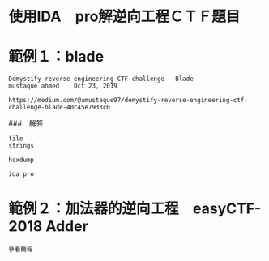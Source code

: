 # 使用IDA　pro解逆向工程ＣＴＦ題目

# 範例１：blade
```
Demystify reverse engineering CTF challenge — Blade
mustaque ahmed    Oct 23, 2019

https://medium.com/@amustaque97/demystify-reverse-engineering-ctf-challenge-blade-40c45e7933c0
```
###　解答 
```
file 
strings

hexdump

ida pro
```
# 範例２：加法器的逆向工程　easyCTF-2018 Adder
```
參看簡報
```
